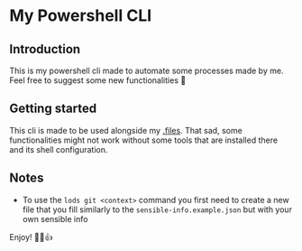 # My Powershell CLI

## Introduction

This is my powershell cli made to automate some processes made by me. Feel free to suggest some new functionalities 🙂

## Getting started

This cli is made to be used alongside my [.files](https://github.com/luisotaviodesimone/.files). That sad, some functionalities might not work without some tools that are installed there and its shell configuration.

## Notes

- To use the `lods git <context>` command you first need to create a new file that you fill similarly to the `sensible-info.example.json` but with your own sensible info

Enjoy! 👨‍💻👍
